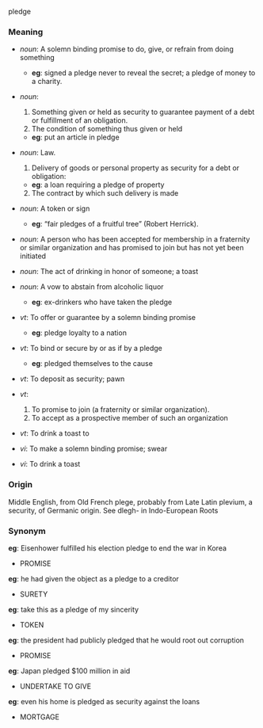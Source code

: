 pledge
### Meaning
+ _noun_: A solemn binding promise to do, give, or refrain from doing something
    + __eg__: signed a pledge never to reveal the secret; a pledge of money to a charity.
+ _noun_:
   1. Something given or held as security to guarantee payment of a debt or fulfillment of an obligation.
   2. The condition of something thus given or held
    + __eg__: put an article in pledge
+ _noun_: Law.
   1. Delivery of goods or personal property as security for a debt or obligation:
    + __eg__: a loan requiring a pledge of property
   2. The contract by which such delivery is made
+ _noun_: A token or sign
    + __eg__: “fair pledges of a fruitful tree” (Robert Herrick).
+ _noun_: A person who has been accepted for membership in a fraternity or similar organization and has promised to join but has not yet been initiated
+ _noun_: The act of drinking in honor of someone; a toast
+ _noun_: A vow to abstain from alcoholic liquor
    + __eg__: ex-drinkers who have taken the pledge

+ _vt_: To offer or guarantee by a solemn binding promise
    + __eg__: pledge loyalty to a nation
+ _vt_: To bind or secure by or as if by a pledge
    + __eg__: pledged themselves to the cause
+ _vt_: To deposit as security; pawn
+ _vt_:
   1. To promise to join (a fraternity or similar organization).
   2. To accept as a prospective member of such an organization
+ _vt_: To drink a toast to
+ _vi_: To make a solemn binding promise; swear
+ _vi_: To drink a toast

### Origin

Middle English, from Old French plege, probably from Late Latin plevium, a security, of Germanic origin. See dlegh- in Indo-European Roots

### Synonym

__eg__: Eisenhower fulfilled his election pledge to end the war in Korea

+ PROMISE

__eg__: he had given the object as a pledge to a creditor

+ SURETY

__eg__: take this as a pledge of my sincerity

+ TOKEN

__eg__: the president had publicly pledged that he would root out corruption

+ PROMISE

__eg__: Japan pledged $100 million in aid

+ UNDERTAKE TO GIVE

__eg__: even his home is pledged as security against the loans

+ MORTGAGE


